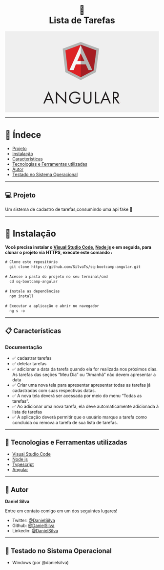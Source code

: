 <h1 align="center">
📄<br>Lista de Tarefas
</h1>

<div align="center">
    <img src="images/angular.png"  />
</div>

---

# :pushpin: Índece

- [Projeto](#-Projeto)
- [Instalação](#construction_worker-instalação)
- [Características](#-Características)
- [Tecnologias e Ferramentas utilizadas](#-tecnologias-e-ferramentas-utilizadas)
- [Autor](#-Autor)
- [Testado no Sistema Operacional](#-Testado-no-Sistema-Operacional)

---

## 💻 Projeto

Um sistema de cadastro de tarefas,consumindo uma api fake 🚀

---

# :construction_worker: Instalação

**Você precisa instalar o [Visual Studio Code](https://code.visualstudio.com/download), [Node js](https://nodejs.org/en/download/) e em seguida, para clonar o projeto via HTTPS, execute este comando :**

```
# Clone este repositório
  git clone https://github.com/SilvaTs/sq-bootcamp-angular.git

# Acesse a pasta do projeto no seu terminal/cmd
  cd sq-bootcamp-angular

# Instale as dependências
  npm install

# Executar a aplicação e abrir no navegador
  ng s -o
```

---

## 📋 Características

### Documentação

- ✅ cadastrar tarefas
- ✅ deletar tarefas
- ✅ adicionar a data da tarefa quando ela for realizada nos próximos dias. As tarefas das seções “Meu Dia” ou “Amanhã” não devem apresentar a data
- ✅ Criar uma nova tela para apresentar apresentar todas as tarefas já cadastradas com suas respectivas
datas.
- ✅ A nova tela deverá ser acessada por meio do menu “Todas as tarefas”.
- ✅ Ao adicionar uma nova tarefa, ela deve automaticamente adicionada à lista de tarefas
- ✅ A aplicação deverá permitir que o usuário marque a tarefa como concluída ou remova a tarefa de sua
lista de tarefas.

---

## 🚀 Tecnologias e Ferramentas utilizadas

- [Visual Studio Code](https://code.visualstudio.com/download)
- [Node js](https://nodejs.org/en/download/)
- [Typescript](https://www.typescriptlang.org/docs/)
- [Angular](https://angular.io/)

---

## 👤 Autor

**Daniel Silva**

Entre em contato comigo em um dos seguintes lugares!

- Twitter: [@DanielSilva](https://twitter.com/danielsilvatsi)
- Github: [@DanielSilva](https://github.com/SilvaTs)
- Linkedin: [@DanielSilva](https://www.linkedin.com/in/daniel-silva-tsi/)

---

## 🧪 Testado no Sistema Operacional

- Windows (por @danielsilva)
